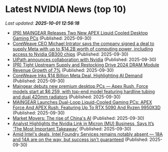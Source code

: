 # Latest NVIDIA News (top 10)
_Last updated: **2025-10-01 12:56:18**_

- [(PR) MAINGEAR Releases Two New APEX Liquid Cooled Desktop Gaming PCs](https://www.techpowerup.com/341492/maingear-releases-two-new-apex-liquid-cooled-desktop-gaming-pcs) (Published: 2025-09-30)
- [CoreWeave CEO Michael Intrator says the company signed a deal to supply Meta with up to $14.2B worth of computing power, including access to Nvidia GB300 chips](https://biztoc.com/x/822c16c0a30c27b6) (Published: 2025-09-30)
- [UiPath announces collaboration with Nvidia](https://thefly.com/permalinks/entry.php/id4205203/PATH;NVDA-UiPath-announces-collaboration-with-Nvidia) (Published: 2025-09-30)
- [(PR) Tight Upstream Supply and Restocking Drive 2024 DRAM Module Revenue Growth of 7%](https://www.techpowerup.com/341491/tight-upstream-supply-and-restocking-drive-2024-dram-module-revenue-growth-of-7) (Published: 2025-09-30)
- [CoreWeave Inks $14 Billion Meta Deal, Highlighting AI Demand](https://finance.yahoo.com/news/coreweave-inks-14-billion-meta-123439081.html) (Published: 2025-09-30)
- [Maingear debuts new premium desktop PCs — Apex Rush, Force models start at $6,259, with top-end model featuring hardline tubing and dual 420mm radiators](https://www.tomshardware.com/desktops/gaming-pcs/maingear-debuts-new-premium-desktop-pcs-apex-rush-force-models-start-at-usd6-259-with-top-of-the-line-nvidia-intel-and-amd-in-tow) (Published: 2025-09-30)
- [MAINGEAR Launches Dual-Loop Liquid-Cooled Gaming PCs: APEX Force And APEX Rush, Featuring Up To RTX 5090 And Ryzen 9950X3D](https://wccftech.com/maingear-launches-dual-loop-liquid-cooled-gaming-pcs-apex-force-and-apex-rush/) (Published: 2025-09-30)
- [Market Movers: The rise of China's AI](https://finance.yahoo.com/video/market-movers-rise-chinas-ai-122822192.html) (Published: 2025-09-30)
- [Analyst Highlights the Nvidia Link in Micron (MU) Business, Says It’s ‘The Most Important Takeaway’](https://biztoc.com/x/2c1c45be12e20073) (Published: 2025-09-30)
- [Amid Intel's deals, Intel Foundry Services remains notably absent — 18A and 14A are on the way, but success isn't guaranteed](https://www.tomshardware.com/tech-industry/semiconductors/intel-foundry-services-is-mia) (Published: 2025-09-30)
